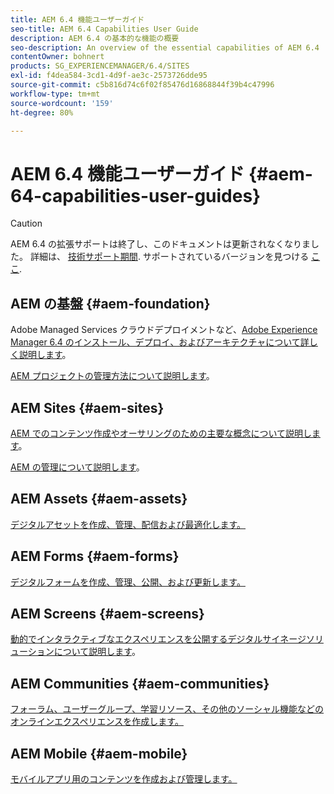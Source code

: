 ```yaml
---
title: AEM 6.4 機能ユーザーガイド
seo-title: AEM 6.4 Capabilities User Guide
description: AEM 6.4 の基本的な機能の概要
seo-description: An overview of the essential capabilities of AEM 6.4
contentOwner: bohnert
products: SG_EXPERIENCEMANAGER/6.4/SITES
exl-id: f4dea584-3cd1-4d9f-ae3c-2573726dde95
source-git-commit: c5b816d74c6f02f85476d16868844f39b4c47996
workflow-type: tm+mt
source-wordcount: '159'
ht-degree: 80%

---
```


# AEM 6.4 機能ユーザーガイド {#aem-64-capabilities-user-guides}

>[!CAUTION]
>
>AEM 6.4 の拡張サポートは終了し、このドキュメントは更新されなくなりました。 詳細は、 [技術サポート期間](https://helpx.adobe.com/jp/support/programs/eol-matrix.html). サポートされているバージョンを見つける [ここ](https://experienceleague.adobe.com/docs/?lang=ja).

## AEM の基盤 {#aem-foundation}

Adobe Managed Services クラウドデプロイメントなど、[Adobe Experience Manager 6.4 のインストール、デプロイ、およびアーキテクチャについて詳しく説明します](/help/sites-deploying/home.md)。

[AEM プロジェクトの管理方法について説明します](/help/managing/home.md)。

## AEM Sites {#aem-sites}

[AEM でのコンテンツ作成やオーサリングのための主要な概念について説明します](/help/sites-authoring/home.md)。

[AEM の管理について説明します](/help/sites-administering/home.md)。

## AEM Assets {#aem-assets}

[デジタルアセットを作成、管理、配信および最適化します。](/help/assets/home.md)

## AEM Forms {#aem-forms}

[デジタルフォームを作成、管理、公開、および更新します。](/help/forms/home.md)

## AEM Screens {#aem-screens}

[動的でインタラクティブなエクスペリエンスを公開するデジタルサイネージソリューションについて説明します](https://experienceleague.adobe.com/docs/?lang=jaexperience-manager-screens/user-guide/aem-screens-introduction.html)。

## AEM Communities {#aem-communities}

[フォーラム、ユーザーグループ、学習リソース、その他のソーシャル機能などのオンラインエクスペリエンスを作成します。](/help/communities/home.md)

## AEM Mobile {#aem-mobile}

[モバイルアプリ用のコンテンツを作成および管理します。](/help/mobile/home.md)
